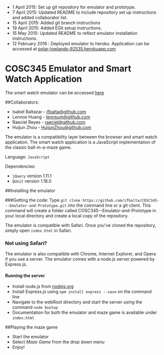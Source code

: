 - 1 April 2015:  Set up git repository for emulator and prototype.
- 7 April 2015:  Updated README to include repository set up instructions and added collaborator list.
- 15 April 2015: Added git branch instructions
- 19 April 2015: Added EGit setup instructions.
- 15 May 2015:   Updated README to reflect emulator installation instructions.
- 12 February 2016 : Deployed emulator to heroku. Application can be accessed at 
[polar-lowlands-92535.herokuapp.com](https://polar-lowlands-92535.herokuapp.com) 


# COSC345 Emulator and Smart Watch Application

The smart watch emulator can be accessed [here](https://polar-lowlands-92535.herokuapp.com)

##Collaborators:
* Isabel Baltazar - ifbalta@github.com
* Lennox Huang    - lennsum@github.com
* Raeciel Reyes  - raeciel@github.com
* Huijun Zhou - HuijunZhou@github.com

The emulator is a compatibility layer between the browser and smart watch application.
The smart watch application is a JavaScript implementation of
the classic ball-in-a-maze game.

Language: `JavaScript`

Dependencies:
* `jQuery` version 1.11.1
* `QUnit` version 1.18.0

##Installing the emulator


###Getting the code:
Type `git clone https://github.com/ifbalta/COSC345---Emulator-and-Prototype.git` into the command line or a git client. This command will create a folder called
COSC345--Emulator-and-Prototype in your local directory
and create a local copy of the repository.

The emulator is compatible with Safari. Once you've cloned the repository, simply open `index.html` in Safari.

### Not using Safari?
The emulator is also compatible with Chrome, Internet Explorer, and Opera if you use a server.
The emulator comes with a node.js server powered by Express.js.

#### Running the server      
   * Install node.js from [nodejs.org](https://nodejs.org/download/)
   * Install Express.js using `npm install express --save` on the command line
   * Navigate to the webRoot directory and start the server using the command
     `node bootup`
   * Documentation for both the emulator and maze game is available under `index.html`

##Playing the maze game
   * Start the emulator
   * Select *Maze Game* from the drop down menu
   * Enjoy!